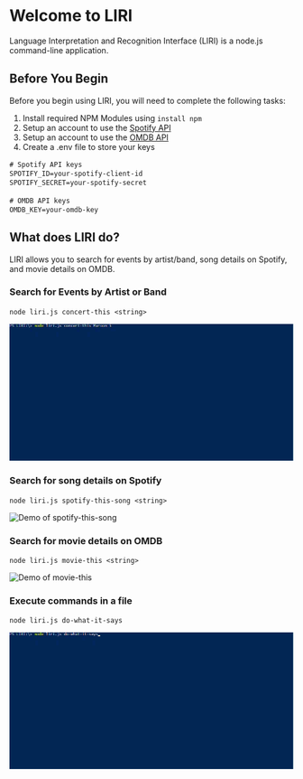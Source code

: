 # Welcome to LIRI
Language Interpretation and Recognition Interface (LIRI) is a node.js command-line application.

## Before You Begin ##
Before you begin using LIRI, you will need to complete the following tasks:
1. Install required NPM Modules using `install npm`
2. Setup an account to use the [Spotify API](https://developer.spotify.com/dashboard/login) 
3. Setup an account to use the [OMDB API](http://www.omdbapi.com/)
4. Create a .env file to store your keys
```
# Spotify API keys
SPOTIFY_ID=your-spotify-client-id
SPOTIFY_SECRET=your-spotify-secret

# OMDB API keys
OMDB_KEY=your-omdb-key
```

## What does LIRI do? ##
LIRI allows you to search for events by artist/band, song details on Spotify, and movie details on OMDB.

### Search for Events by Artist or Band ###
```
node liri.js concert-this <string>
```
![Demo of concert-this](/images/concert-this.gif)

### Search for song details on Spotify ###
```
node liri.js spotify-this-song <string>
```
![Demo of spotify-this-song](/images/spotify-this.gif)

### Search for movie details on OMDB ###
```
node liri.js movie-this <string>
```
![Demo of movie-this](/images/movie-this.gif)

### Execute commands in a file ###
```
node liri.js do-what-it-says
```
![Demo of do-what-it-says](/images/do-this.gif)